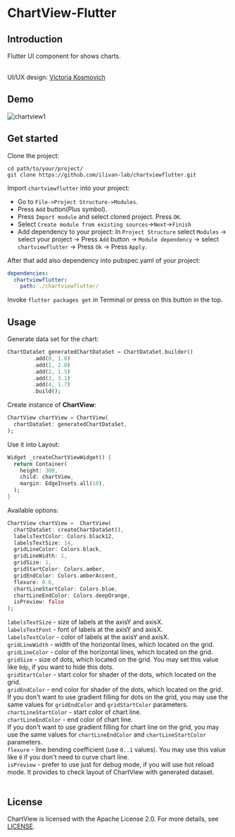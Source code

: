# ChartView-Flutter

Introduction
------------
Flutter UI component for shows charts. <br><br>

UI/UX design: [Victoria Kosmovich](https://www.behance.net/vkosmovich)

Demo
----

![chartview1](imgres/chartview-demo.gif)

Get started
-----------

Clone the project:
```
cd path/to/your/project/
git clone https://github.com/ilivan-lab/chartviewflutter.git
```
Import `chartviewflutter` into your project: <br>
  -  Go to `File->Project Structure->Modules`. <br>
  - Press `Add` button(Plus symbol). <br>
  - Press `Import module` and select cloned project. Press `OK`. <br>
  - Select `Create module from existing sources`->`Next`->`Finish` <br>
  - Add dependency to your project: In `Project Structure` select `Modules` -> select your project -> Press `Add` button -> `Module dependency` -> select `chartviewflutter` -> Press `Ok` -> Press `Apply`. <br>

After that add also dependency into pubspec.yaml of your project:
```yaml
dependencies:
  chartviewflutter:
    path: ./chartviewflutter/
```
Invoke `flutter packages get` in Terminal or press on this button in the top.


Usage
-----

Generate data set for the chart:
```dart
ChartDataSet generatedChartDataSet = ChartDataSet.builder()
        .add(0, 1.0)
        .add(1, 2.0)
        .add(2, 1.5)
        .add(3, 3.1)
        .add(4, 1.7)
        .build();
```
Create instance of **ChartView**:
```dart
ChartView chartView = ChartView(
  chartDataSet: generatedChartDataSet,
);
```

Use it into Layout:
```dart
Widget _createChartViewWidget() {
  return Container(
    height: 300,
    child: chartView,
    margin: EdgeInsets.all(10),
  );
}
```

Available options:
```dart
ChartView chartView =  ChartView(
  chartDataSet: createChartDataSet(),
  labelsTextColor: Colors.black12,
  labelsTextSize: 14,
  gridLineColor: Colors.black,
  gridLineWidth: 1,
  gridSize: 1,
  gridStartColor: Colors.amber,
  gridEndColor: Colors.amberAccent,
  flexure: 0.6,
  chartLineStartColor: Colors.blue,
  chartLineEndColor: Colors.deepOrange,
  isPreview: false
);
```
`labelsTextSize` - size of labels at the axisY and axisX. <br>
`labelsTextFont` - font of labels at the axisY and axisX. <br>
`labelsTextColor` - color of labels at the axisY and axisX. <br>
`gridLineWidth` - width of the horizontal lines, which located on the grid. <br>
`gridLineColor` - color of the horizontal lines, which located on the grid. <br>
`gridSize` - size of dots, which located on the grid. You may set this value like `0dp`, if you want to hide this dots. <br>
`gridStartColor` - start color for shader of the dots, which located on the grid. <br>
`gridEndColor` - end color for shader of the dots, which located on the grid. <br>
If you don't want to use gradient filling for dots on the grid, you may use the same values for `gridEndColor` and `gridStartColor` parameters. <br>
`chartLineStartColor` - start color of chart line. <br>
`chartLineEndColor` - end color of chart line. <br>
If you don't want to use gradient filling for chart line on the grid, you may use the same values for `chartLineEndColor` and `chartLineStartColor` parameters. <br>
`flexure` - line bending coefficient (use `0..1` values). You may use this value like `0` if you don't need to curve chart line. <br>
`isPreview` - prefer to use just for debug mode, if you will use hot reload mode. It provides to check layout of ChartView with generated dataset. <br><br>

License
-------

ChartView is licensed with the Apache License 2.0. For more details, see [LICENSE](LICENSE).


